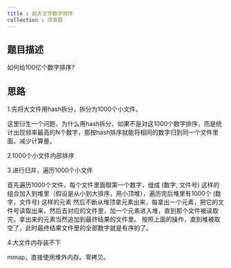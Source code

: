 ```yaml
---
title : 超大文件数字排序
collection : 场景题
---
```


## 题目描述

如何给100亿个数字排序?

## 思路

1.先将大文件用hash拆分，拆分为1000个小文件。

这里衍生一个问题，为什么用hash拆分，如果不是对这1000个数字排序，而是统计出现频率最高的N个数字，那按hash排序就能将相同的数字归到同一个文件里面。减少计算量。

2.1000个小文件内部排序

3.进行归并，遍历1000个小文件

首先遍历1000个文件，每个文件里面取第一个数字，组成 (数字, 文件号) 这样的组合加入到堆里（假设是从小到大排序，用小顶堆），遍历完后堆里有1000个 (数字，文件号) 这样的元素
然后不断从堆顶拿元素出来，每拿出一个元素，把它的文件号读取出来，然后去对应的文件里，加一个元素进入堆，直到那个文件被读取完。拿出来的元素当然追加到最终结果的文件里。
按照上面的操作，直到堆被取空了，此时最终结果文件里的全部数字就是有序的了。

4.大文件内存装不下

mmap，直接使用堆外内存。零拷贝。
